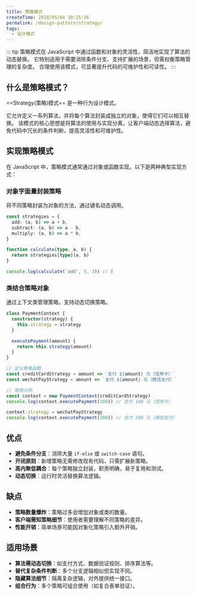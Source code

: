 ```yaml
---
title: 策略模式
createTime: 2018/05/04 10:25:36
permalink: /design-pattern/strategy/
tags:
  - 设计模式
---
```


::: tip
策略模式在 JavaScript 中通过函数和对象的灵活性，简洁地实现了算法的动态替换。
它特别适用于需要消除条件分支、支持扩展的场景，但需权衡策略管理的复杂度。
合理使用该模式，可显著提升代码的可维护性和可读性。
:::

## 什么是策略模式？

==Strategy(策略)模式== 是一种行为设计模式。

它允许定义一系列算法，并将每个算法封装成独立的对象，使得它们可以相互替换。
该模式的核心思想是将算法的使用与实现分离，让客户端动态选择算法，避免代码中冗长的条件判断，提高灵活性和可维护性。

## 实现策略模式

在 JavaScript 中，策略模式通常通过对象或函数实现。以下是两种典型实现方式：

### 对象字面量封装策略

将不同策略封装为对象的方法，通过键名动态调用。

```ts
const strategies = {
  add: (a, b) => a + b,
  subtract: (a, b) => a - b,
  multiply: (a, b) => a * b,
}

function calculate(type, a, b) {
  return strategies[type](a, b)
}

console.log(calculate('add', 5, 3)) // 8
```

### 类结合策略对象

通过上下文类管理策略，支持动态切换策略。

```ts
class PaymentContext {
  constructor(strategy) {
    this.strategy = strategy
  }

  executePayment(amount) {
    return this.strategy(amount)
  }
}

// 定义策略函数
const creditCardStrategy = amount => `支付 ${amount} 元（信用卡）`
const wechatPayStrategy = amount => `支付 ${amount} 元（微信支付）`

// 使用示例
const context = new PaymentContext(creditCardStrategy)
console.log(context.executePayment(100)) // 支付 100 元（信用卡）

context.strategy = wechatPayStrategy
console.log(context.executePayment(200)) // 支付 200 元（微信支付）
```

## 优点

- **避免条件分支**：消除大量 `if-else` 或 `switch-case` 语句。
- **开闭原则**：新增策略无需修改现有代码，只需扩展新策略。
- **高内聚低耦合**：每个策略独立封装，职责明确，易于复用和测试。
- **动态切换**：运行时灵活替换算法逻辑。

## 缺点

- **策略数量爆炸**：策略过多会增加对象或类的数量。
- **客户端需知策略细节**：使用者需要理解不同策略的差异。
- **性能开销**：简单场景可能因对象化策略引入额外开销。

## 适用场景

- **算法需动态切换**：如支付方式、数据验证规则、排序算法等。
- **替代复杂条件判断**：多个分支逻辑相似但实现不同。
- **隐藏算法细节**：隔离复杂逻辑，对外提供统一接口。
- **组合行为**：多个策略可组合使用（如复合表单验证）。
